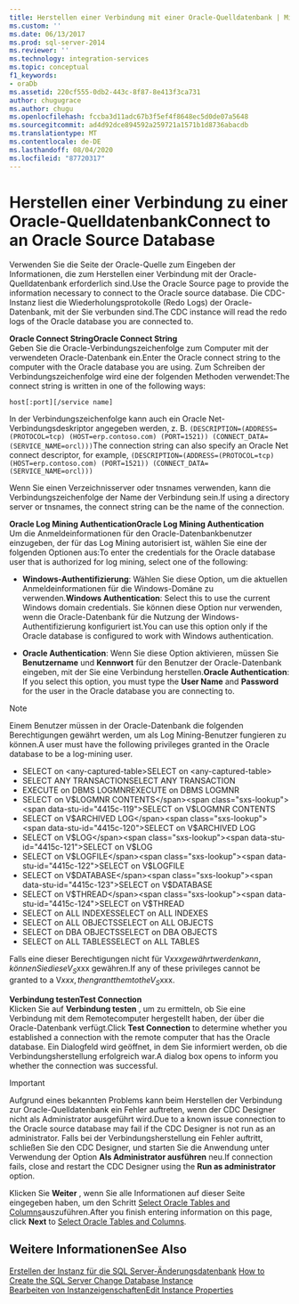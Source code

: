 ```yaml
---
title: Herstellen einer Verbindung mit einer Oracle-Quelldatenbank | Microsoft-Dokumentation
ms.custom: ''
ms.date: 06/13/2017
ms.prod: sql-server-2014
ms.reviewer: ''
ms.technology: integration-services
ms.topic: conceptual
f1_keywords:
- oraDb
ms.assetid: 220cf555-0db2-443c-8f87-8e413f3ca731
author: chugugrace
ms.author: chugu
ms.openlocfilehash: fccba3d11adc67b3f5ef4f8648ec5d0de07a5648
ms.sourcegitcommit: ad4d92dce894592a259721a1571b1d8736abacdb
ms.translationtype: MT
ms.contentlocale: de-DE
ms.lasthandoff: 08/04/2020
ms.locfileid: "87720317"
---
```

# <a name="connect-to-an-oracle-source-database"></a><span data-ttu-id="4415c-102">Herstellen einer Verbindung zu einer Oracle-Quelldatenbank</span><span class="sxs-lookup"><span data-stu-id="4415c-102">Connect to an Oracle Source Database</span></span>
  <span data-ttu-id="4415c-103">Verwenden Sie die Seite der Oracle-Quelle zum Eingeben der Informationen, die zum Herstellen einer Verbindung mit der Oracle-Quelldatenbank erforderlich sind.</span><span class="sxs-lookup"><span data-stu-id="4415c-103">Use the Oracle Source page to provide the information necessary to connect to the Oracle source database.</span></span> <span data-ttu-id="4415c-104">Die CDC-Instanz liest die Wiederholungsprotokolle (Redo Logs) der Oracle-Datenbank, mit der Sie verbunden sind.</span><span class="sxs-lookup"><span data-stu-id="4415c-104">The CDC instance will read the redo logs of the Oracle database you are connected to.</span></span>  
  
 <span data-ttu-id="4415c-105">**Oracle Connect String**</span><span class="sxs-lookup"><span data-stu-id="4415c-105">**Oracle Connect String**</span></span>  
 <span data-ttu-id="4415c-106">Geben Sie die Oracle-Verbindungszeichenfolge zum Computer mit der verwendeten Oracle-Datenbank ein.</span><span class="sxs-lookup"><span data-stu-id="4415c-106">Enter the Oracle connect string to the computer with the Oracle database you are using.</span></span> <span data-ttu-id="4415c-107">Zum Schreiben der Verbindungszeichenfolge wird eine der folgenden Methoden verwendet:</span><span class="sxs-lookup"><span data-stu-id="4415c-107">The connect string is written in one of the following ways:</span></span>  
  
 `host[:port][/service name]`  
  
 <span data-ttu-id="4415c-108">In der Verbindungszeichenfolge kann auch ein Oracle Net-Verbindungsdeskriptor angegeben werden, z. B. `(DESCRIPTION=(ADDRESS=(PROTOCOL=tcp) (HOST=erp.contoso.com) (PORT=1521)) (CONNECT_DATA=(SERVICE_NAME=orcl)))`</span><span class="sxs-lookup"><span data-stu-id="4415c-108">The connection string can also specify an Oracle Net connect descriptor, for example, `(DESCRIPTION=(ADDRESS=(PROTOCOL=tcp) (HOST=erp.contoso.com) (PORT=1521)) (CONNECT_DATA=(SERVICE_NAME=orcl)))`</span></span>  
  
 <span data-ttu-id="4415c-109">Wenn Sie einen Verzeichnisserver oder tnsnames verwenden, kann die Verbindungszeichenfolge der Name der Verbindung sein.</span><span class="sxs-lookup"><span data-stu-id="4415c-109">If using a directory server or tnsnames, the connect string can be the name of the connection.</span></span>  
  
 <span data-ttu-id="4415c-110">**Oracle Log Mining Authentication**</span><span class="sxs-lookup"><span data-stu-id="4415c-110">**Oracle Log Mining Authentication**</span></span>  
 <span data-ttu-id="4415c-111">Um die Anmeldeinformationen für den Oracle-Datenbankbenutzer einzugeben, der für das Log Mining autorisiert ist, wählen Sie eine der folgenden Optionen aus:</span><span class="sxs-lookup"><span data-stu-id="4415c-111">To enter the credentials for the Oracle database user that is authorized for log mining, select one of the following:</span></span>  
  
-   <span data-ttu-id="4415c-112">**Windows-Authentifizierung**: Wählen Sie diese Option, um die aktuellen Anmeldeinformationen für die Windows-Domäne zu verwenden.</span><span class="sxs-lookup"><span data-stu-id="4415c-112">**Windows Authentication**: Select this to use the current Windows domain credentials.</span></span> <span data-ttu-id="4415c-113">Sie können diese Option nur verwenden, wenn die Oracle-Datenbank für die Nutzung der Windows-Authentifizierung konfiguriert ist.</span><span class="sxs-lookup"><span data-stu-id="4415c-113">You can use this option only if the Oracle database is configured to work with Windows authentication.</span></span>  
  
-   <span data-ttu-id="4415c-114">**Oracle Authentication**: Wenn Sie diese Option aktivieren, müssen Sie **Benutzername** und **Kennwort** für den Benutzer der Oracle-Datenbank eingeben, mit der Sie eine Verbindung herstellen.</span><span class="sxs-lookup"><span data-stu-id="4415c-114">**Oracle Authentication**: If you select this option, you must type the **User Name** and **Password** for the user in the Oracle database you are connecting to.</span></span>  
  
> [!NOTE]
>  <span data-ttu-id="4415c-115">Einem Benutzer müssen in der Oracle-Datenbank die folgenden Berechtigungen gewährt werden, um als Log Mining-Benutzer fungieren zu können.</span><span class="sxs-lookup"><span data-stu-id="4415c-115">A user must have the following privileges granted in the Oracle database to be a log-mining user.</span></span>  
> 
>  -   <span data-ttu-id="4415c-116">SELECT on \<any-captured-table></span><span class="sxs-lookup"><span data-stu-id="4415c-116">SELECT on \<any-captured-table></span></span>  
> -   <span data-ttu-id="4415c-117">SELECT ANY TRANSACTION</span><span class="sxs-lookup"><span data-stu-id="4415c-117">SELECT ANY TRANSACTION</span></span>  
> -   <span data-ttu-id="4415c-118">EXECUTE on DBMS LOGMNR</span><span class="sxs-lookup"><span data-stu-id="4415c-118">EXECUTE on DBMS LOGMNR</span></span>  
> -   <span data-ttu-id="4415c-119">SELECT on V$LOGMNR CONTENTS</span><span class="sxs-lookup"><span data-stu-id="4415c-119">SELECT on V$LOGMNR CONTENTS</span></span>  
> -   <span data-ttu-id="4415c-120">SELECT on V$ARCHIVED LOG</span><span class="sxs-lookup"><span data-stu-id="4415c-120">SELECT on V$ARCHIVED LOG</span></span>  
> -   <span data-ttu-id="4415c-121">SELECT on V$LOG</span><span class="sxs-lookup"><span data-stu-id="4415c-121">SELECT on V$LOG</span></span>  
> -   <span data-ttu-id="4415c-122">SELECT on V$LOGFILE</span><span class="sxs-lookup"><span data-stu-id="4415c-122">SELECT on V$LOGFILE</span></span>  
> -   <span data-ttu-id="4415c-123">SELECT on V$DATABASE</span><span class="sxs-lookup"><span data-stu-id="4415c-123">SELECT on V$DATABASE</span></span>  
> -   <span data-ttu-id="4415c-124">SELECT on V$THREAD</span><span class="sxs-lookup"><span data-stu-id="4415c-124">SELECT on V$THREAD</span></span>  
> -   <span data-ttu-id="4415c-125">SELECT on ALL INDEXES</span><span class="sxs-lookup"><span data-stu-id="4415c-125">SELECT on ALL INDEXES</span></span>  
> -   <span data-ttu-id="4415c-126">SELECT on ALL OBJECTS</span><span class="sxs-lookup"><span data-stu-id="4415c-126">SELECT on ALL OBJECTS</span></span>  
> -   <span data-ttu-id="4415c-127">SELECT on DBA OBJECTS</span><span class="sxs-lookup"><span data-stu-id="4415c-127">SELECT on DBA OBJECTS</span></span>  
> -   <span data-ttu-id="4415c-128">SELECT on ALL TABLES</span><span class="sxs-lookup"><span data-stu-id="4415c-128">SELECT on ALL TABLES</span></span>  
> 
>  <span data-ttu-id="4415c-129">Falls eine dieser Berechtigungen nicht für V$xxx gewährt werden kann, können Sie diese V_S$xxx gewähren.</span><span class="sxs-lookup"><span data-stu-id="4415c-129">If any of these privileges cannot be granted to a V$xxx, then grant them to the V_S$xxx.</span></span>  
  
 <span data-ttu-id="4415c-130">**Verbindung testen**</span><span class="sxs-lookup"><span data-stu-id="4415c-130">**Test Connection**</span></span>  
 <span data-ttu-id="4415c-131">Klicken Sie auf **Verbindung testen** , um zu ermitteln, ob Sie eine Verbindung mit dem Remotecomputer hergestellt haben, der über die Oracle-Datenbank verfügt.</span><span class="sxs-lookup"><span data-stu-id="4415c-131">Click **Test Connection** to determine whether you established a connection with the remote computer that has the Oracle database.</span></span> <span data-ttu-id="4415c-132">Ein Dialogfeld wird geöffnet, in dem Sie informiert werden, ob die Verbindungsherstellung erfolgreich war.</span><span class="sxs-lookup"><span data-stu-id="4415c-132">A dialog box opens to inform you whether the connection was successful.</span></span>  
  
> [!IMPORTANT]  
>  <span data-ttu-id="4415c-133">Aufgrund eines bekannten Problems kann beim Herstellen der Verbindung zur Oracle-Quelldatenbank ein Fehler auftreten, wenn der CDC Designer nicht als Administrator ausgeführt wird.</span><span class="sxs-lookup"><span data-stu-id="4415c-133">Due to a known issue connection to the Oracle source database may fail if the CDC Designer is not run as an administrator.</span></span> <span data-ttu-id="4415c-134">Falls bei der Verbindungsherstellung ein Fehler auftritt, schließen Sie den CDC Designer, und starten Sie die Anwendung unter Verwendung der Option **Als Administrator ausführen** neu.</span><span class="sxs-lookup"><span data-stu-id="4415c-134">If connection fails, close and restart the CDC Designer using the **Run as administrator** option.</span></span>  
  
 <span data-ttu-id="4415c-135">Klicken Sie **Weiter** , wenn Sie alle Informationen auf dieser Seite eingegeben haben, um den Schritt [Select Oracle Tables and Columns](select-oracle-tables-and-columns.md)auszuführen.</span><span class="sxs-lookup"><span data-stu-id="4415c-135">After you finish entering information on this page, click **Next** to [Select Oracle Tables and Columns](select-oracle-tables-and-columns.md).</span></span>  
  
## <a name="see-also"></a><span data-ttu-id="4415c-136">Weitere Informationen</span><span class="sxs-lookup"><span data-stu-id="4415c-136">See Also</span></span>  
 <span data-ttu-id="4415c-137">[Erstellen der Instanz für die SQL Server-Änderungsdatenbank](how-to-create-the-sql-server-change-database-instance.md) </span><span class="sxs-lookup"><span data-stu-id="4415c-137">[How to Create the SQL Server Change Database Instance](how-to-create-the-sql-server-change-database-instance.md) </span></span>  
 [<span data-ttu-id="4415c-138">Bearbeiten von Instanzeigenschaften</span><span class="sxs-lookup"><span data-stu-id="4415c-138">Edit Instance Properties</span></span>](edit-instance-properties.md)  
  
  
